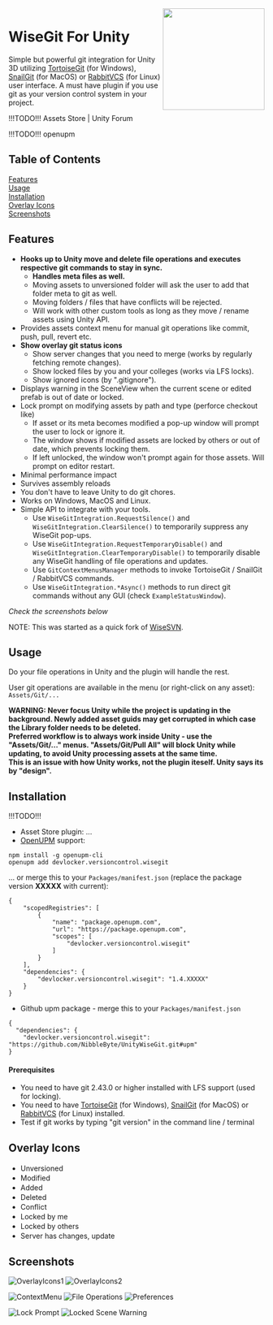 <img src="./Docs/Logo-Round-500x500.png" width="200" align="right">

# WiseGit For Unity

Simple but powerful git integration for Unity 3D utilizing [TortoiseGit](https://tortoisegit.org/) (for Windows), [SnailGit](https://langui.net/snailgit) (for MacOS) or [RabbitVCS](http://rabbitvcs.org/) (for Linux) user interface. A must have plugin if you use git as your version control system in your project.

!!!TODO!!! Assets Store | Unity Forum

!!!TODO!!! openupm

## Table of Contents
[Features](#features)<br />
[Usage](#usage)<br />
[Installation](#installation)<br />
[Overlay Icons](#overlay-icons)<br />
[Screenshots](#screenshots)<br />

## Features
* **Hooks up to Unity move and delete file operations and executes respective git commands to stay in sync.**
  * **Handles meta files as well.**
  * Moving assets to unversioned folder will ask the user to add that folder meta to git as well.
  * Moving folders / files that have conflicts will be rejected.
  * Will work with other custom tools as long as they move / rename assets using Unity API.
* Provides assets context menu for manual git operations like commit, push, pull, revert etc.
* **Show overlay git status icons**
  * Show server changes that you need to merge (works by regularly fetching remote changes).
  * Show locked files by you and your colleges (works via LFS locks).
  * Show ignored icons (by ".gitignore").
* Displays warning in the SceneView when the current scene or edited prefab is out of date or locked.
* Lock prompt on modifying assets by path and type (perforce checkout like)
  * If asset or its meta becomes modified a pop-up window will prompt the user to lock or ignore it.
  * The window shows if modified assets are locked by others or out of date, which prevents locking them.
  * If left unlocked, the window won't prompt again for those assets. Will prompt on editor restart.
* Minimal performance impact
* Survives assembly reloads
* You don't have to leave Unity to do git chores.
* Works on Windows, MacOS and Linux.
* Simple API to integrate with your tools.
  * Use `WiseGitIntegration.RequestSilence()` and `WiseGitIntegration.ClearSilence()` to temporarily suppress any WiseGit pop-ups.
  * Use `WiseGitIntegration.RequestTemporaryDisable()` and `WiseGitIntegration.ClearTemporaryDisable()` to temporarily disable any WiseGit handling of file operations and updates.
  * Use `GitContextMenusManager` methods to invoke TortoiseGit / SnailGit / RabbitVCS commands.
  * Use `WiseGitIntegration.*Async()` methods to run direct git commands without any GUI (check `ExampleStatusWindow`).

*Check the screenshots below*

NOTE: This was started as a quick fork of [WiseSVN](https://github.com/NibbleByte/UnityWiseSVN).

## Usage
Do your file operations in Unity and the plugin will handle the rest.

User git operations are available in the menu (or right-click on any asset): `Assets/Git/...`

**WARNING: Never focus Unity while the project is updating in the background. Newly added asset guids may get corrupted in which case the Library folder needs to be deleted. <br />
Preferred workflow is to always work inside Unity - use the \"Assets/Git/...\" menus. \"Assets/Git/Pull All\" will block Unity while updating, to avoid Unity processing assets at the same time. <br />
This is an issue with how Unity works, not the plugin iteself. Unity says its by "design".**

## Installation
!!!TODO!!!
* Asset Store plugin: ...
* [OpenUPM](https://openupm.com/packages/devlocker.versioncontrol.wisesvn) support:
```
npm install -g openupm-cli
openupm add devlocker.versioncontrol.wisegit
```
... or merge this to your `Packages/manifest.json` (replace the package version **XXXXX** with current):
```
{
    "scopedRegistries": [
        {
            "name": "package.openupm.com",
            "url": "https://package.openupm.com",
            "scopes": [
                "devlocker.versioncontrol.wisegit"
            ]
        }
    ],
    "dependencies": {
        "devlocker.versioncontrol.wisegit": "1.4.XXXXX"
    }
}
```
* Github upm package - merge this to your `Packages/manifest.json`
```
{
  "dependencies": {
    "devlocker.versioncontrol.wisegit": "https://github.com/NibbleByte/UnityWiseGit.git#upm"
}
```

#### Prerequisites
* You need to have git 2.43.0 or higher installed with LFS support (used for locking).
* You need to have [TortoiseGit](https://tortoisegit.org/) (for Windows), [SnailGit](https://langui.net/snailgit) (for MacOS) or [RabbitVCS](http://rabbitvcs.org) (for Linux) installed.
* Test if git works by typing "git version" in the command line / terminal




## Overlay Icons
* Unversioned <img src="./Assets/DevLocker/VersionControl/WiseGit/Editor/Resources/GitOverlayIcons/Git_Unversioned_Icon.png" width="16">
* Modified <img src="./Assets/DevLocker/VersionControl/WiseGit/Editor/Resources/GitOverlayIcons/Git_Modified_Icon.png" width="16">
* Added <img src="./Assets/DevLocker/VersionControl/WiseGit/Editor/Resources/GitOverlayIcons/Git_Added_Icon.png" width="16">
* Deleted <img src="./Assets/DevLocker/VersionControl/WiseGit/Editor/Resources/GitOverlayIcons/Git_Deleted_Icon.png" width="16">
* Conflict <img src="./Assets/DevLocker/VersionControl/WiseGit/Editor/Resources/GitOverlayIcons/Git_Conflict_Icon.png" width="16">
* Locked by me <img src="./Assets/DevLocker/VersionControl/WiseGit/Editor/Resources/GitOverlayIcons/Locks/Git_LockedHere_Icon.png" width="16">
* Locked by others <img src="./Assets/DevLocker/VersionControl/WiseGit/Editor/Resources/GitOverlayIcons/Locks/Git_LockedOther_Icon.png" width="16">
* Server has changes, update <img src="./Assets/DevLocker/VersionControl/WiseGit/Editor/Resources/GitOverlayIcons/Others/Git_RemoteChanges_Icon.png" width="16">

## Screenshots
![OverlayIcons1](Docs/Screenshots/WiseGit-OverlayIcons-Shot.png)
![OverlayIcons2](Docs/Screenshots/WiseGit-OverlayIcons2-Shot.png)

![ContextMenu](Docs/Screenshots/WiseGit-ContextMenu-Shot.png)
![File Operations](Docs/Screenshots/WiseGit-Rename-Shot.png)
![Preferences](Docs/Screenshots/WiseGit-Preferences-Shot.png)

![Lock Prompt](Docs/Screenshots/WiseGit-Lock-Prompt.png)
![Locked Scene Warning](Docs/Screenshots/WiseGit-Locked-Scene-Warning.png)